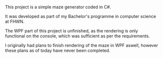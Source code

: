 This project is a simple maze generator coded in C#.

It was developed as part of my Bachelor's programme in computer science at FHWN.

The WPF part of this project is unfinished, as the rendering is only functional on the console, which was sufficient as per the requirements.

I originally had plans to finish rendering of the maze in WPF aswell, however these plans as of today have never been completed.
